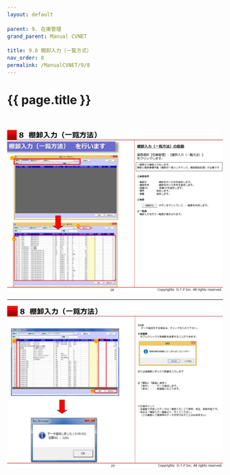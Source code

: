```yaml
---
layout: default

parent: 9. 在庫管理
grand_parent: Manual CVNET

title: 9.8 棚卸入力（一覧方式）
nav_order: 8
permalink: /ManualCVNET/9/8
---
```


# {{ page.title }} <br/><br/>


<a href="/img/ZaikoKanri/ZK29.PNG" target="_blank">
<img src="/img/ZaikoKanri/ZK29.PNG" alt="login image"></a>

---

<a href="/img/ZaikoKanri/ZK30.PNG" target="_blank">
<img src="/img/ZaikoKanri/ZK30.PNG" alt="login image"></a><a href="/img/
